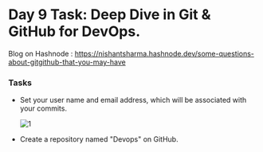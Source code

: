 # Day 9 Task: Deep Dive in Git & GitHub for DevOps.

Blog on Hashnode : https://nishantsharma.hashnode.dev/some-questions-about-gitgithub-that-you-may-have

### Tasks 

- Set your user name and email address, which will be associated with your commits.
  
  ![1](https://user-images.githubusercontent.com/77112379/228461090-604ad173-c66a-4b79-b0b9-38448686fba9.jpg)

- Create a repository named "Devops" on GitHub.

  
